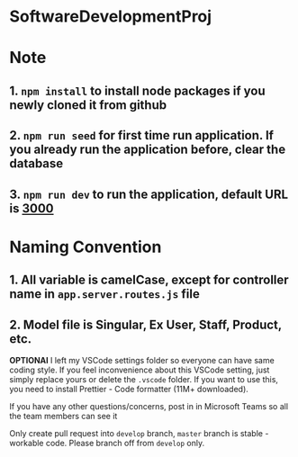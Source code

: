 # SoftwareDevelopmentProj
# Note
## 1. `npm install` to install node packages if you newly cloned it from github
## 2. `npm run seed` for first time run application. If you already run the application before, clear the database
## 3. `npm run dev` to run the application, default URL is [3000](http://localhost:3000/)
# Naming Convention
## 1. All variable is camelCase, except for controller name in `app.server.routes.js` file
## 2. Model file is Singular, Ex User, Staff, Product, etc.


**OPTIONAl** I left my VSCode settings folder so everyone can have same coding style. If you feel inconvenience about this VSCode setting, just simply replace yours or delete the `.vscode` folder. If you want to use this, you need to install Prettier - Code formatter (11M+ downloaded).

If you have any other questions/concerns, post in in Microsoft Teams so all the team members can see it

Only create pull request into `develop` branch, `master` branch is stable - workable code. Please branch off from `develop` only.
